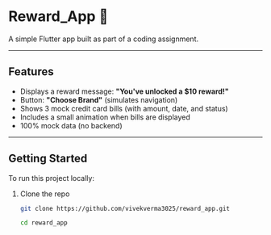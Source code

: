 # Reward_App 🎁

A simple Flutter app built as part of a coding assignment.

---

## Features
- Displays a reward message: **"You've unlocked a $10 reward!"**
- Button: **"Choose Brand"** (simulates navigation)
- Shows 3 mock credit card bills (with amount, date, and status)
- Includes a small animation when bills are displayed
- 100% mock data (no backend)

---

## Getting Started

To run this project locally:

1. Clone the repo
   ```bash
   git clone https://github.com/vivekverma3025/reward_app.git

   cd reward_app
